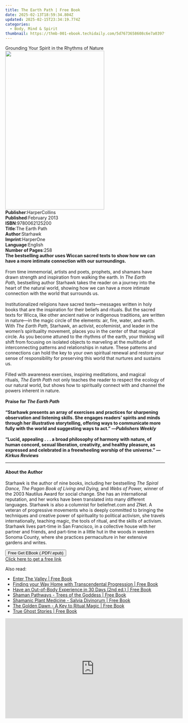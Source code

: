 ```yaml
---
title: The Earth Path | Free Book
date: 2025-02-13T18:59:34.804Z
updated: 2025-02-15T23:34:19.774Z
categories:
  - Body, Mind & Spirit
thumbnail: https://thmb-001-ebook.techidaily.com/5d7673658608c6e7a0397f63eb983d2d04528abbb06e918dca8eae0a8e0b5b3f.jpg
---
```

<main id="book-container">
  <div class="flex flex-col">
    <div class="book-brief flex-1 py-6 px-4 sm:p-6 md:py-10 md:px-8">
      <!-- brief-->
      <div class="book-brief-main">
        Grounding Your Spirit in the Rhythms of Nature
      </div>
    </div>
    <div
      class="book-meta-info flex-1 grid gap-4 col-start-1 col-end-3 row-start-1 sm:mb-6 sm:grid-cols-4 lg:gap-6 lg:col-start-2 lg:row-end-6 lg:row-span-6 lg:mb-0"
    >
      <div
        class="book-meta-info-left place-content-center mt-4 p-4 text-sm leading-6 col-start-2 col-span-2 dark:text-slate-400"
      >
        <img
          class="w-full h-500 object-cover rounded-lg sm:h-255 sm:col-span-2 lg:col-span-full"
          src="https://img-001-ebook.techidaily.com/056fccfd9d7dbcdfa50b16c2558e23c3505744d6b3ca11b69d2cff7b3f2b4a42.jpg"
          alt=""
          width="312"
          height="500"
        />
      </div>
      <div
        class="book-meta-info-right mt-2 col-start-1 row-start-2 col-span-3 self-center"
      >
        <!-- meta data  -->
        <div class="flex flex-col px-4 md:px-8">
          <div class="flex-1">
            <strong>Publisher</strong>:<span class="px-2">HarperCollins</span>
          </div>
          <div class="flex-1">
            <strong>Published</strong>:<span class="px-2">February 2013</span>
          </div>
          <div class="flex-1">
            <strong>ISBN</strong>:<span class="px-2">9780062125200</span>
          </div>
          <div class="flex-1">
            <strong>Title</strong>:<span class="px-2">The Earth Path</span>
          </div>
          <div class="flex-1">
            <strong>Author</strong>:<span class="px-2">Starhawk</span>
          </div>
          <div class="flex-1">
            <strong>Imprint</strong>:<span class="px-2">HarperOne</span>
          </div>
          <div class="flex-1">
            <strong>Language</strong>:<span class="px-2">English</span>
          </div>
          <div class="flex-1">
            <strong>Number of Pages</strong>:<span class="px-2">258</span>
          </div>
        </div>
      </div>
    </div>
    <div class="book-description flex-1 py-6 px-4 sm:p-6 md:py-10 md:px-8">
      <div class="book-description-main">
        <div accordion-content="" id="description">
          <b
            >The bestselling author uses Wiccan sacred texts to show how we can
            have a more intimate connection with our surroundings.</b
          ><br /><br />From time immemorial, artists and poets, prophets, and
          shamans have drawn strength and inspiration from walking the earth.
          In&nbsp;<i>The Earth Path,</i>&nbsp;bestselling author Starhawk takes
          the reader on a journey into the heart of the natural world, showing
          how we can have a more intimate connection with the world that
          surrounds us.<br /><br />Institutionalized religions have sacred
          texts—messages written in holy books that are the inspiration for
          their beliefs and rituals. But the sacred texts for Wicca, like other
          ancient native or indigenous traditions, are written in nature—in the
          magic circle of the elements: air, fire, water, and earth.
          With&nbsp;<i>The Earth Path,</i>&nbsp;Starhawk, an activist,
          ecofeminist, and leader in the women’s spirituality movement, places
          you in the center of that magical circle. As you become attuned to the
          rhythms of the earth, your thinking will shift from focusing on
          isolated objects to marveling at the multitude of interconnecting
          patterns and relationships in nature. These patterns and connections
          can hold the key to your own spiritual renewal and restore your sense
          of responsibility for preserving this world that nurtures and sustains
          us.<br /><br />Filled with awareness exercises, inspiring meditations,
          and magical rituals,&nbsp;<i>The Earth Path</i>&nbsp;not only teaches
          the reader to respect the ecology of our natural world, but shows how
          to spiritually connect with and channel the powers inherent in
          nature.<br /><br /><b>Praise for <i>The Earth Path</i></b
          ><br /><br /><b
            >“Starhawk presents an array of exercises and practices for
            sharpening observation and listening skills. She engages readers’
            spirits and minds through her illustrative storytelling, offering
            ways to communicate more fully with the world and suggesting ways to
            act.” —<i>Publishers Weekly</i></b
          ><br /><br /><b
            >“Lucid, appealing .&nbsp;.&nbsp;. a broad philosophy of harmony
            with nature, of human concord, sexual liberation, creativity, and
            healthy pleasure, as expressed and celebrated in a freewheeling
            worship of the universe.” —<i>Kirkus Reviews</i></b
          >
        </div>
        <div class="accordion-fader"></div>
      </div>
    </div>
    <div class="book-excerpts flex-1 py-6 px-4 sm:p-6 md:py-10 md:px-8">
      <!-- excerpts-->
      <div class="book-excerpts-main">
        <hr />
        <h4 class="placeholder placeholder-heading">
          <span>About the Author</span>
        </h4>
        <p>
          Starhawk is the author of nine books, including her bestselling
          <i>The Spiral Dance, The Pagan Book of Living and Dying,</i> and
          <i>Webs of Power,</i> winner of the 2003 Nautilus Award for social
          change. She has an international reputation, and her works have been
          translated into many different languages. Starhawk is also a columnist
          for beliefnet.com and ZNet. A veteran of progressive movements who is
          deeply committed to bringing the techniques and creative power of
          spirituality to political activism, she travels internationally,
          teaching magic, the tools of ritual, and the skills of activism.
          Starhawk lives part-time in San Francisco, in a collective house with
          her partner and friends, and part-time in a little hut in the woods in
          western Sonoma County, where she practices permaculture in her
          extensive gardens and writes.
        </p>
      </div>
    </div>
    <div
      class="book-about-author flex-1 py-6 px-4 sm:p-6 md:py-10 md:px-8"
    ></div>
    <div class="book-free-get flex-1 py-6 px-4 sm:p-6 md:py-10 md:px-8">
      <button
        id="btn-free-get"
        class="bg-blue-500 hover:bg-blue-700 text-white font-bold py-2 px-4 rounded"
      >
        Free Get EBook (.PDF/.epub)
      </button>
      <div id="countdown-display" class="px-2 text-lg mt-2"></div>
      <a
        id="free-link"
        class="hidden bg-blue-500 hover:bg-blue-700 text-white font-bold py-2 px-4 rounded"
        href="https://www.ebooks.com/en-us/book/211263550/the-earth-path/starhawk/"
        target="_blank"
        >Click here to get a free link</a
      >
    </div>
    <script>
      let countdownTime = 0;
      let countdownInterval = null;
      document
        .getElementById('btn-free-get')
        .addEventListener('click', startCountdown);
      function startCountdown() {
        countdownTime = new Date().getTime() + 60000 * 3;
        countdownInterval = setInterval(updateCountdown, 1000);
        document.getElementById('btn-free-get').disabled = true;
        document
          .getElementById('btn-free-get')
          .classList.add('bg-gray-500', 'cursor-not-allowed');
      }
      function updateCountdown() {
        let currentTime = new Date().getTime();
        let timeLeft = countdownTime - currentTime;
        let secondsLeft = Math.floor(timeLeft / 1000);
        document.getElementById('countdown-display').innerHTML =
          `Remaining time: ${secondsLeft} seconds.`;
        if (secondsLeft <= 0) {
          clearInterval(countdownInterval);
          document.getElementById('btn-free-get').classList.add('hidden');
          document.getElementById('free-link').classList.remove('hidden');
          document.getElementById('countdown-display').innerHTML = '';
        }
      }
    </script>
  </div>
</main>

<ins class="adsbygoogle"
      style="display:block"
      data-ad-client="ca-pub-7571918770474297"
      data-ad-slot="8358498916"
      data-ad-format="auto"
      data-full-width-responsive="true"></ins>
    

<span class="atpl-alsoreadstyle">Also read:</span>
<div><ul>
<li><a href="https://novels-ebooks.techidaily.com/1708841-9781466876576-enter-the-valley/"><u>Enter The Valley | Free Book</u></a></li>
<li><a href="https://novels-ebooks.techidaily.com/1707101-9781780995663-finding-your-way-home-with-transcendental-progression/"><u>Finding your Way Home with Transcendental Progression | Free Book</u></a></li>
<li><a href="https://novels-ebooks.techidaily.com/1708844-9781466876385-have-an-out-of-body-experience-in-30-days-2nd-ed/"><u>Have an Out-of-Body Experience in 30 Days (2nd ed.) | Free Book</u></a></li>
<li><a href="https://novels-ebooks.techidaily.com/1707106-9781782793311-shaman-pathways-trees-of-the-goddess/"><u>Shaman Pathways - Trees of the Goddess | Free Book</u></a></li>
<li><a href="https://novels-ebooks.techidaily.com/1707107--shamanic-plant-medicine-salvia-divinorum/"><u>Shamanic Plant Medicine - Salvia Divinorum | Free Book</u></a></li>
<li><a href="https://novels-ebooks.techidaily.com/1707109-9781782795780-the-golden-dawn-a-key-to-ritual-magic/"><u>The Golden Dawn - A Key to Ritual Magic | Free Book</u></a></li>
<li><a href="https://novels-ebooks.techidaily.com/1706602-9781776533749-true-ghost-stories/"><u>True Ghost Stories | Free Book</u></a></li>
</ul></div>

<!-- affiliate ads begin -->
<iframe width="560" height="315" src="https://www.youtube.com/embed/jf0JvOqiAXc?si=kHEHQGC_PhBv4xij" title="YouTube video player" frameborder="0" allow="accelerometer; autoplay; clipboard-write; encrypted-media; gyroscope; picture-in-picture; web-share" referrerpolicy="strict-origin-when-cross-origin" allowfullscreen></iframe>
<!-- affiliate ads end -->

